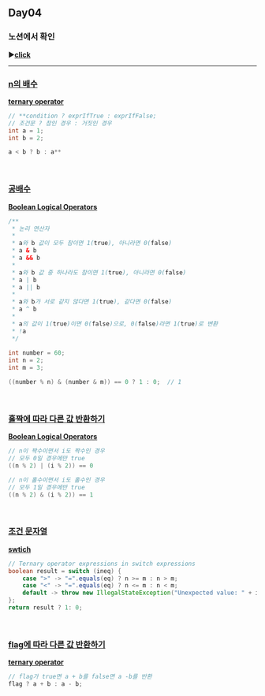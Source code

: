 ## Day04
### 노션에서 확인
▶️[**click**](https://gipark181.notion.site/Day04-2024-07-21-44c1f23bf1ff4a4a928e207826775a42?pvs=4)
<br/>
<hr/>

### [**n의 배수**](https://school.programmers.co.kr/learn/courses/30/lessons/181937)

[**ternary operator**](https://docs.oracle.com/javase/tutorial/java/nutsandbolts/op2.html)

```java
// **condition ? exprIfTrue : exprIfFalse;
// 조건문 ? 참인 경우 : 거짓인 경우
int a = 1;
int b = 2;

a < b ? b : a** 
```
<br/>

### [**공배수**](https://school.programmers.co.kr/learn/courses/30/lessons/181936)

[**Boolean Logical Operators**](https://docs.oracle.com/javase/specs/jls/se8/html/jls-15.html#jls-15.22.2)

```java
/**
 * 논리 연산자
 * 
 * a와 b 값이 모두 참이면 1(true), 아니라면 0(false)
 * a & b
 * a && b
 * 
 * a와 b 값 중 하나라도 참이면 1(true), 아니라면 0(false)
 * a | b
 * a || b
 * 
 * a와 b가 서로 같지 않다면 1(true), 같다면 0(false)
 * a ^ b
 * 
 * a의 값이 1(true)이면 0(false)으로, 0(false)라면 1(true)로 변환
 * !a
 */
 
int number = 60;
int n = 2;
int m = 3;

((number % n) & (number & m)) == 0 ? 1 : 0;  // 1
```
<br/>

### [**홀짝에 따라 다른 값 반환하기**](https://school.programmers.co.kr/learn/courses/30/lessons/181935)

[**Boolean Logical Operators**](https://docs.oracle.com/javase/specs/jls/se8/html/jls-15.html#jls-15.22.2)

```java
// n이 짝수이면서 i도 짝수인 경우
// 모두 0일 경우에만 true
((n % 2) | (i % 2)) == 0

// n이 홀수이면서 i도 홀수인 경우
// 모두 1일 경우에만 true
((n % 2) & (i % 2)) == 1
```
<br/>

### [**조건 문자열**](https://school.programmers.co.kr/learn/courses/30/lessons/181934)

[**swtich**](https://docs.oracle.com/en/java/javase/17/language/switch-expressions.html)

```java
// Ternary operator expressions in switch expressions
boolean result = switch (ineq) {
    case ">" -> "=".equals(eq) ? n >= m : n > m;
    case "<" -> "=".equals(eq) ? n <= m : n < m;
    default -> throw new IllegalStateException("Unexpected value: " + ineq);
};
return result ? 1: 0;
```
<br/>

### [**flag에 따라 다른 값 반환하기**](https://school.programmers.co.kr/learn/courses/30/lessons/181933)

[**ternary operator**](https://docs.oracle.com/javase/tutorial/java/nutsandbolts/op2.html)

```java
// flag가 true면 a + b를 false면 a -b를 반환
flag ? a + b : a - b;
```